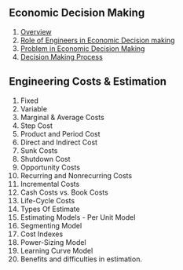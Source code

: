 ## Economic Decision Making
1. [Overview](./1.md)
1. [Role of Engineers in Economic Decision making](./2.md)
1. [Problem in Economic Decision Making](./3.md)
1. [Decision Making Process](./4.md)
## Engineering Costs & Estimation
1. Fixed
1. Variable
1. Marginal & Average Costs
1. Step Cost
1. Product and Period Cost
1. Direct and Indirect Cost
1. Sunk Costs
1. Shutdown Cost
1. Opportunity Costs
1. Recurring and Nonrecurring Costs
1. Incremental Costs
1. Cash Costs vs. Book Costs
1. Life-Cycle Costs
1. Types Of Estimate
1. Estimating Models - Per Unit Model
1. Segmenting Model
1. Cost Indexes
1. Power-Sizing Model
1. Learning Curve Model
1. Benefits and difficulties in estimation.
